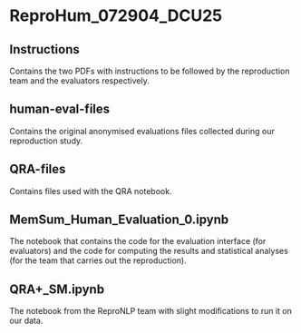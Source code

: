 # ReproHum_072904_DCU25

## Instructions
Contains the two PDFs with instructions to be followed by the reproduction team and the evaluators respectively.

## human-eval-files
Contains the original anonymised evaluations files collected during our reproduction study.

## QRA-files
Contains files used with the QRA notebook.

## MemSum_Human_Evaluation_0.ipynb
The notebook that contains the code for the evaluation interface (for evaluators) and the code for computing the results and statistical analyses (for the team that carries out the reproduction).

## QRA+_SM.ipynb
The notebook from the ReproNLP team with slight modifications to run it on our data.
